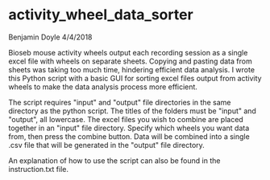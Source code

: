 # activity_wheel_data_sorter
Benjamin Doyle 4/4/2018

Bioseb mouse activity wheels output each recording session as a single excel file with wheels on separate sheets.
Copying and pasting data from sheets was taking too much time, hindering efficient data analysis.
I wrote this Python script with a basic GUI for sorting excel files output from activity wheels
to make the data analysis process more efficient.

The script requires "input" and "output" file directories in the same directory as the python script.  The titles
of the folders must be "input" and "output", all lowercase.  The excel files you wish to combine are placed together
in an "input" file directory.  Specify which wheels you want data from, then press the combine button.  Data will be 
combined into a single .csv file that will be generated in the "output" file directory.

An explanation of how to use the script can also be found in the instruction.txt file.
